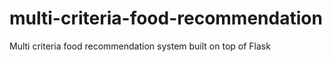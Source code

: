 # multi-criteria-food-recommendation
Multi criteria food recommendation system built on top of Flask
